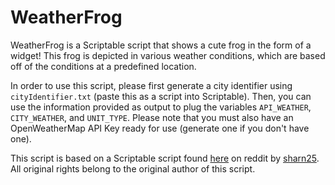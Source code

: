 # WeatherFrog
WeatherFrog is a Scriptable script that shows a cute frog in the form of a widget! This frog is depicted in various weather conditions, which are based off of the conditions at a predefined location.

In order to use this script, please first generate a city identifier using `cityIdentifier.txt` (paste this as a script into Scriptable). Then, you can use the information provided as output to plug the variables `API_WEATHER`, `CITY_WEATHER`, and `UNIT_TYPE`. Please note that you must also have an OpenWeatherMap API Key ready for use (generate one if you don't have one).

This script is based on a Scriptable script found [here](https://www.reddit.com/r/iOSsetups/comments/j3y4g7/google_frog_weather_style_widget_setup_scriptable/) on reddit by [sharn25](https://gist.github.com/sharn25). All original rights belong to the original author of this script.
